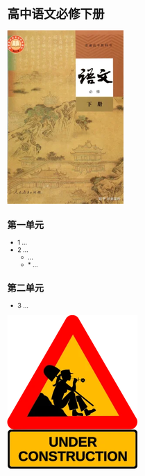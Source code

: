 # 高中语文必修下册

![高中语文必修下册 >](/assets/images/book2_small.webp)

## 第一单元

- 1 ...
- 2 ...
  - ...
  - \* ...

## 第二单元

- 3 ...

![construction ><](/assets/images/under_construction.webp)
